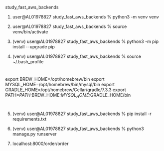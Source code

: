 study_fast_aws_backends

1. user@AL01978827 study_fast_aws_backends % python3 -m venv venv
2. user@AL01978827 study_fast_aws_backends % source venv/bin/activate
3. (venv) user@AL01978827 study_fast_aws_backends % python3 -m pip install --upgrade pip

4. (venv) user@AL01978827 study_fast_aws_backends % source ~/.bash_profile
#
export BREW_HOME=/opt/homebrew/bin
export MYSQL_HOME=/opt/homebrew/bin/mysql/bin
export GRADLE_HOME=/opt/homebrew/Cellar/gradle/7.3.3
export PATH=${PATH}:$BREW_HOME:$MYSQL_HOME:$GRADLE_HOME/bin
#

5. (venv) user@AL01978827 study_fast_aws_backends % pip install -r requirements.txt
6. (venv) user@AL01978827 study_fast_aws_backends % python3 manage.py runserver

7. localhost:8000/order/order


